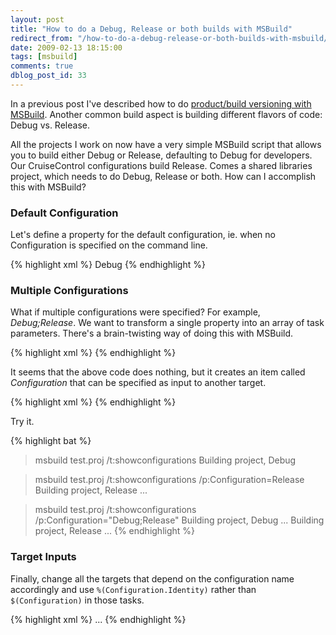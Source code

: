 ```yaml
---
layout: post
title: "How to do a Debug, Release or both builds with MSBuild"
redirect_from: "/how-to-do-a-debug-release-or-both-builds-with-msbuild/"
date: 2009-02-13 18:15:00
tags: [msbuild]
comments: true
dblog_post_id: 33
---
```

In a previous post I've described how to do [product/build versioning with MSBuild](/ShowPost.aspx?id=19). Another common build aspect is building different flavors of code: Debug vs. Release.

All the projects I work on now have a very simple MSBuild script that allows you to build either Debug or Release, defaulting to Debug for developers. Our CruiseControl configurations build Release. Comes a shared libraries project, which needs to do Debug, Release or both. How can I accomplish this with MSBuild?

### Default Configuration

Let's define a property for the default configuration, ie. when no Configuration is specified on the command line.

{% highlight xml %}
<PropertyGroup Condition="'$(Configuration)'==''">
 <Configuration>Debug</Configuration>
</PropertyGroup>
{% endhighlight %}

### Multiple Configurations

What if multiple configurations were specified? For example, _Debug;Release_. We want to transform a single property into an array of task parameters. There's a brain-twisting way of doing this with MSBuild.

{% highlight xml %}
<Target Name="configurations">
 <CreateItem Include="$(Configuration)">
  <Output TaskParameter="Include" ItemName="Configuration" />
 </CreateItem>
</Target>
{% endhighlight %}

It seems that the above code does nothing, but it creates an item called _Configuration_ that can be specified as input to another target.

{% highlight xml %}
<Target Name="showconfigurations" DependsOnTargets="configurations" Inputs="@(Configuration)" Outputs="target\%(Configuration.FileName)">
 <Message Importance="high" Text="Building project, %(Configuration.Identity) ..." />
</Target>
{% endhighlight %}

Try it.

{% highlight bat %}
> msbuild test.proj /t:showconfigurations
Building project, Debug

> msbuild test.proj /t:showconfigurations /p:Configuration=Release
Building project, Release ...

> msbuild test.proj /t:showconfigurations /p:Configuration="Debug;Release"
Building project, Debug ...
Building project, Release ...
{% endhighlight %}

### Target Inputs

Finally, change all the targets that depend on the configuration name accordingly and use `%(Configuration.Identity)` rather than `$(Configuration)` in those tasks.

{% highlight xml %}
<Target Name="version" DependsOnTargets="configurations" Inputs="@(Configuration)" Outputs="target\%(Configuration.FileName)">
 <Version Major="$(MajorVersion)" Minor="$(MinorVersion)">
 <Output TaskParameter="Major" PropertyName="Major" />
 <Output TaskParameter="Minor" PropertyName="Minor" />
 <Output TaskParameter="Revision" PropertyName="Revision" />
 </Version>
 <Message Text="Version: $(Major).$(Minor).$(Build).$(Revision) (%(Configuration.Identity))"/>
 ...
</Target>
{% endhighlight %}
